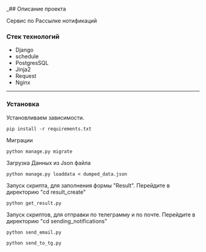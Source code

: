 _## Описание проекта

Сервис по Рассылке нотификаций

### Стек технологий

- Django
- schedule
- PostgresSQL
- Jinja2
- Request
- Nginx
---
### Установка

Установливаем зависимости.

```
pip install -r requirements.txt
```

Миграции

```
python manage.py migrate
```

Загрузка Данных из Json файла

```
python manage.py loaddata < dumped_data.json
```

Запуск скрипта, для заполнения формы "Result". Перейдите в директорию "cd result_create" 

```
python get_result.py
```

Запуск скриптов, для отправки по телеграмму и по почте.  Перейдите в директорию "cd sending_notifications"

```
python send_email.py

```

```
python send_to_tg.py

```


